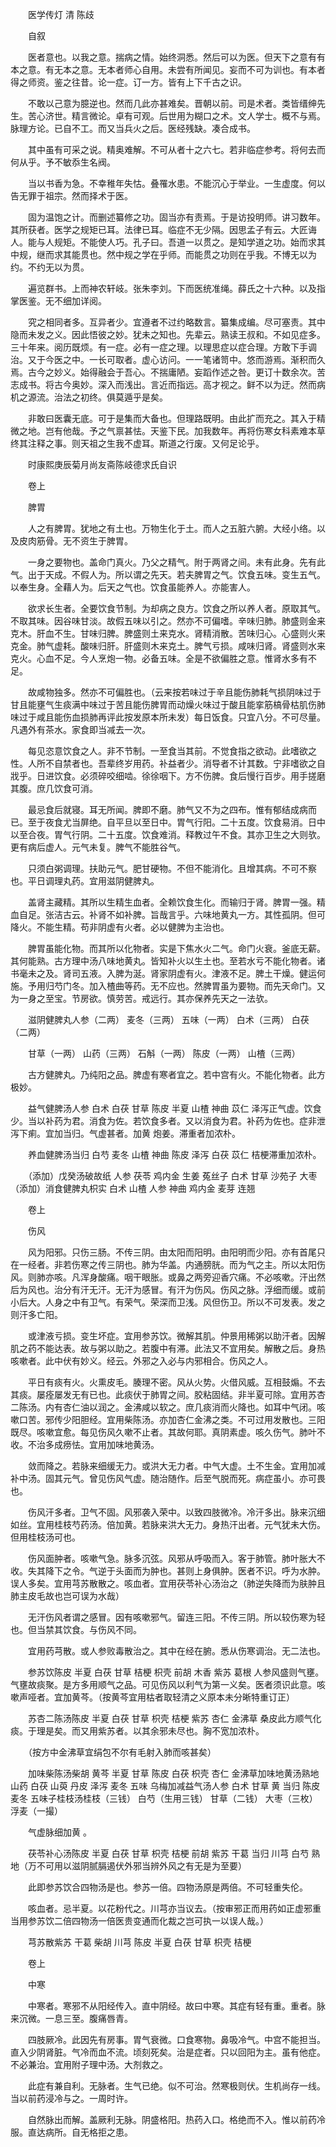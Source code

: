 <!-- { "loadSidebar": true } -->


　　医学传灯 清 陈歧

　　自叙

　　医者意也。以我之意。揣病之情。始终洞悉。然后可以为医。但天下之意有有本之意。有无本之意。无本者师心自用。未尝有所闻见。妄而不可为训也。有本者得之师资。鉴之往昔。论一症。订一方。皆有上下千古之识。

　　不敢以己意为臆逆也。然而几此亦甚难矣。晋朝以前。司是术者。类皆缙绅先生。苦心济世。精言微论。卓有可观。后世用为糊口之术。文人学士。概不与焉。脉理方论。已自不工。而又当兵火之后。医经残缺。凑合成书。

　　其中虽有可采之说。精奥难解。不可从者十之六七。若非临症参考。将何去而何从乎。予不敏忝生名阀。

　　当以书香为急。不幸稚年失怙。叠罹水患。不能沉心于举业。一生虚度。何以告无罪于祖宗。然而择术于医。

　　固为温饱之计。而删述纂修之功。固当亦有责焉。于是访投明师。讲习数年。其所获者。医学之规矩已耳。法律已耳。临症不无少隔。因思孟子有云。大匠诲人。能与人规矩。不能使人巧。孔子曰。吾道一以贯之。是知学道之功。始而求其中规，继而求其能贯也。然中规之学在乎师。而能贯之功则在乎我。不博无以为约。不约无以为贯。

　　遍览群书。上而神农轩岐。张朱李刘。下而医统准绳。薛氏之十六种。以及指掌医鉴。无不细加详阅。

　　究之相同者多。互异者少。宜遵者不过约略数言。纂集成编。尽可塞责。其中隐而未发之义。因此悟彼之妙。犹未之知也。先辈云。熟读王叔和。不如见症多。三十年来。阅历既烦。有一症。必有一症之理。以理思症以症合理。方敢下手调治。又于今医之中。一长可取者。虚心访问。一一笔诸笥中。悠而游焉。渐积而久焉。古今之妙义。始得融会于吾心。不揣庸陋。妄蹈作述之咎。更订十数余次。苦志成书。将古今奥妙。深入而浅出。言近而指远。高才视之。鲜不以为迂。然而病机之源流。治法之初终。俱莫遁乎是矣。

　　非敢曰医囊无底。可于是集而大备也。但理路既明。由此扩而充之。其入于精微之地。岂有他哉。予之气禀甚怯。天鉴下民。加我数年。再将伤寒女科素难本草终其注释之事。则天祖之生我不虚耳。斯道之行废。又何足论乎。

　　时康熙庚辰菊月尚友斋陈岐德求氏自识

　　卷上

　　脾胃

　　人之有脾胃。犹地之有土也。万物生化于土。而人之五脏六腑。大经小络。以及皮肉筋骨。无不资生于脾胃。

　　一身之要物也。盖命门真火。乃父之精气。附于两肾之间。未有此身。先有此气。出于天成。不假人为。所以谓之先天。若夫脾胃之气。饮食五味。变生五气。以奉生身。全藉人为。后天之气也。饮食虽能养人。亦能害人。

　　欲求长生者。全要饮食节制。为却病之良方。饮食之所以养人者。原取其气。不取其味。因谷味甘淡。故假五味以引之。然亦不可偏嗜。辛味归肺。肺盛则金来克木。肝血不生。甘味归脾。脾盛则土来克水。肾精消散。苦味归心。心盛则火来克金。肺气虚耗。酸味归肝。肝盛则木来克土。脾气亏损。咸味归肾。肾盛则水来克火。心血不足。今人烹炮一物。必备五味。全是不欲偏胜之意。惟肾水多有不足。

　　故咸物独多。然亦不可偏胜也。（云来按若味过于辛且能伤肺耗气损阴味过于甘且能壅气生痰满中味过于苦且能伤脾胃而动燥火味过于酸且能挛筋槁骨枯肌伤肺味过于咸且能伤血损肺再评此按发原本所未发）每日饭食。只宜八分。不可尽量。凡遇外有茶水。家食即当减去一次。

　　每见恣意饮食之人。非不节制。一至食当其前。不觉食指之欲动。此嗜欲之性。人所不自禁者也。吾辈终岁用药。补益者少。消导者不计其数。宁非嗜欲之自戕乎。日进饮食。必须碎咬细啮。徐徐咽下。方不伤脾。食后慢行百步。用手搓磨其腹。庶几饮食可消。

　　最忌食后就寝。耳无所闻。脾即不磨。肺气又不为之四布。惟有郁结成病而已。至于夜食尤当屏绝。自平旦以至日中。胃气行阳。二十五度。饮食易消。日中以至合夜。胃气行阴。二十五度。饮食难消。释教过午不食。其亦卫生之大则欤。更有病后虚人。元气未复。脾气不能胜谷气。

　　只须白粥调理。扶助元气。肥甘硬物。不但不能消化。且增其病。不可不察也。平日调理丸药。宜用滋阴健脾丸。

　　盖肾主藏精。其所以生精生血者。全赖饮食生化。而输归于肾。脾胃一强。精血自足。张洁古云。补肾不如补脾。旨哉言乎。六味地黄丸一方。其性孤阴。但可降火。不能生精。苟非阴虚有火者。必以健脾为主治也。

　　脾胃虽能化物。而其所以化物者。实是下焦水火二气。命门火衰。釜底无薪。其何能熟。古方理中汤八味地黄丸。皆知补火以生土也。至若水亏不能化物者。诸书毫未之及。肾司五液。入脾为涎。肾家阴虚有火。津液不足。脾土干燥。健运何施。予用归芍门冬。加入楂曲等药。无不应也。然脾胃虽为要物。而先天命门。又为一身之至宝。节房欲。慎劳苦。戒远行。其亦保养先天之一法欤。

　　滋阴健脾丸人参（二两） 麦冬（三两） 五味（一两） 白术（三两） 白茯（二两）

　　甘草（一两） 山药（三两） 石斛（一两） 陈皮（一两） 山楂（三两）

　　古方健脾丸。乃纯阳之品。脾虚有寒者宜之。若中宫有火。不能化物者。此方极妙。

　　益气健脾汤人参 白术 白茯 甘草 陈皮 半夏 山楂 神曲 苡仁 泽泻正气虚。饮食少。当以补药为君。消食为佐。若饮食多者。又以消食为君。补药为佐也。症非泄泻下痢。宜加当归。气虚甚者。加黄 炮姜。滞重者加浓朴。

　　养血健脾汤当归 白芍 麦冬 山楂 神曲 陈皮 泽泻 白茯 苡仁 桔梗滞重加浓朴。

　　（添加）戊癸汤破故纸 人参 茯苓 鸡内金 生姜 菟丝子 白术 甘草 沙苑子 大枣（添加）消食健脾丸枳实 白术 山楂 人参 神曲 鸡内金 麦芽 连翘

　　卷上

　　伤风

　　风为阳邪。只伤三肠。不传三阴。由太阳而阳明。由阳明而少阳。亦有首尾只在一经者。非若伤寒之传三阴也。肺为华盖。内通膀胱。而为气之主。所以太阳伤风。则肺亦咳。凡浑身酸痛。咽干眼胀。或鼻之两旁迎香穴痛。不必咳嗽。汗出然后为风也。治分有汗无汗。无汗为感冒。有汗为伤风。伤风之脉。浮细而缓。或前小后大。人身之中有卫气。有荣气。荣深而卫浅。风但伤卫。所以不可发表。发之则汗多亡阳。

　　或津液亏损。变生坏症。宜用参苏饮。微解其肌。仲景用稀粥以助汗者。因解肌之药不能达表。故与粥以助之。若腹中有滞。此法又不宜用矣。解散之后。身热咳嗽者。此中伏有妙义。经云。外邪之入必与内邪相合。伤风之人。

　　平日有痰有火。火熏皮毛。腠理不密。风从火势。火借风威。互相鼓煽。不去其痰。屡痊屡发无有已也。此痰伏于肺胃之间。胶粘固结。非半夏可除。宜用苏杏二陈汤。内有杏仁油以润之。金沸咸以软之。庶几痰消而火降也。如耳中气闭。咳嗽口苦。邪传少阳胆经。宜用柴陈汤。亦加杏仁金沸之类。不可过用发散也。三阳既尽。咳嗽宜愈。每见伤风久嗽不止者。其故何耶。真阴素虚。咳久伤气。肺叶不收。不治多成痨怯。宜用加味地黄汤。

　　敛而降之。若脉来细缓无力。或洪大无力者。中气大虚。土不生金。宜用加减补中汤。固其元气。曾见伤风气虚。随治随作。后至气脱而死。病症虽小。亦可畏也。

　　伤风汗多者。卫气不固。风邪袭入荣中。以致四肢微冷。冷汗多出。脉来沉细如丝。宜用桂枝芍药汤。倍加黄。若脉来洪大无力。身热汗出者。元气犹未大伤。但用桂枝汤可也。

　　伤风面肿者。咳嗽气急。脉多沉弦。风邪从呼吸而入。客于肺管。肺叶胀大不收。失其降下之令。气逆于头面而为肿也。甚则上身俱肿。医者不识。呼为水肿。误人多矣。宜用芎苏散散之。咳血者。宜用茯苓补心汤治之（肺逆失降而为肤肿且肺主皮毛故也岂可误为水哉）

　　无汗伤风者谓之感冒。因有咳嗽邪气。留连三阳。不传三阴。所以较伤寒为轻也。但当禁其饮食。与伤风不同。

　　宜用药芎散。或人参败毒散治之。其中在经在腑。悉从伤寒调治。无二法也。

　　参苏饮陈皮 半夏 白茯 甘草 桔梗 枳壳 前胡 木香 紫苏 葛根 人参风盛则气壅。气壅故痰聚。是方多用顺气之品。可见伤风以利气为第一义矣。医者须识此意。咳嗽声哑者。宜加黄芩。（按黄芩宜用枯者取轻清之义原本未分晰特重订正）

　　苏杏二陈汤陈皮 半夏 白茯 甘草 枳壳 桔梗 紫苏 杏仁 金沸草 桑皮此方顺气化痰。于理是矣。而又用紫苏者。以其余邪未尽也。胸不宽加浓朴。

　　（按方中金沸草宜绢包不尔有毛射入肺而咳甚矣）

　　加味柴陈汤柴胡 黄芩 半夏 甘草 陈皮 白茯 枳壳 杏仁 金沸草加味地黄汤熟地 山药 白茯 山萸 丹皮 泽泻 麦冬 五味 乌梅加减益气汤人参 白术 甘草 黄 当归 陈皮 麦冬 五味子桂枝汤桂枝（三钱） 白芍（生用三钱） 甘草（二钱） 大枣（三枚） 浮麦（一撮）

　　气虚脉细加黄 。

　　茯苓补心汤陈皮 半夏 白茯 甘草 枳壳 桔梗 前胡 紫苏 干葛 当归 川芎 白芍 熟地（万不可用以滋阴腻膈遏伏外邪当辨外风之有无是为至要）

　　此即参苏饮合四物汤是也。参苏一倍。四物汤原是两倍。不可轻重失伦。

　　咳血者。忌半夏。以花粉代之。川芎亦当议去。（按审邪正而用药如正虚邪重当用参苏饮二倍四物汤一倍医贵变通而化裁之岂可执一以误人哉。）

　　芎苏散紫苏 干葛 柴胡 川芎 陈皮 半夏 白茯 甘草 枳壳 桔梗

　　卷上

　　中寒

　　中寒者。寒邪不从阳经传入。直中阴经。故曰中寒。其症有轻有重。重者。脉来沉微。一息三至。腹痛唇青。

　　四肢厥冷。此因先有房事。胃气衰微。口食寒物。鼻吸冷气。中宫不能担当。直入少阴肾脏。气冷而血不流。顷刻死矣。治是症者。只以回阳为主。虽有他症。不必兼治。宜用附子理中汤。大剂救之。

　　此症有兼自利。无脉者。生气已绝。似不可治。然寒极则伏。生机尚存一线。当以前药浸冷与之。一周时许。

　　自然脉出而解。盖厥利无脉。阴盛格阳。热药入口。格绝而不入。惟以前药冷服。直达病所。自无格拒之患。


